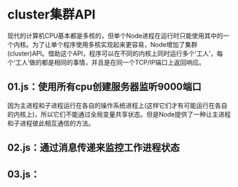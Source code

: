 # cluster集群API

现代的计算机CPU基本都是多核的，但单个Node进程在运行时只能使用其中的一个内核。为了让单个程序使用多核实现起来更容易，Node增加了集群(cluster)API。借助这个API，程序可以在不同的内核上同时运行多个‘工人’，每个‘工人’做的都是相同的事情，并且是在同一个TCP/IP端口上返回响应。

## 01.js：使用所有cpu创建服务器监听9000端口

因为主进程和子进程运行在各自的操作系统进程上(这样它们才有可能运行在各自的内核上)，所以它们不能通过全局变量共享状态。但是Node提供了一种让主进程和子进程彼此相互通信的方法。

## 02.js：通过消息传递来监控工作进程状态

## 03.js：